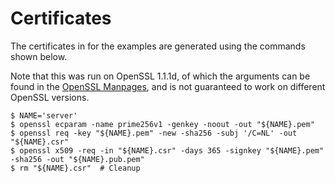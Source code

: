 # Certificates

The certificates in for the examples are generated using the commands shown below.

Note that this was run on OpenSSL 1.1.1d, of which the arguments can be found in the [OpenSSL Manpages](ttps://www.openssl.org/docs/man1.1.1/man1), and is not guaranteed to work on different OpenSSL versions.

```shell
$ NAME='server'
$ openssl ecparam -name prime256v1 -genkey -noout -out "${NAME}.pem"
$ openssl req -key "${NAME}.pem" -new -sha256 -subj '/C=NL' -out "${NAME}.csr"
$ openssl x509 -req -in "${NAME}.csr" -days 365 -signkey "${NAME}.pem" -sha256 -out "${NAME}.pub.pem"
$ rm "${NAME}.csr"  # Cleanup
```

